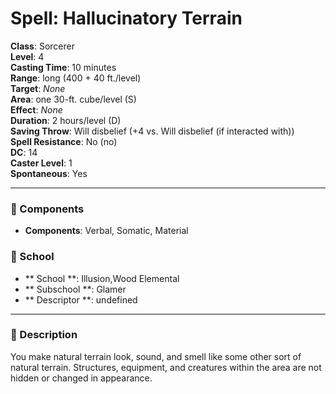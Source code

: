 
# Spell: Hallucinatory Terrain
**Class**: Sorcerer  
**Level**: 4  
**Casting Time**: 10 minutes  
**Range**: long (400 + 40 ft./level)  
**Target**: _None_  
**Area**: one 30-ft. cube/level (S)  
**Effect**: _None_  
**Duration**: 2 hours/level (D)  
**Saving Throw**: Will disbelief (+4 vs. Will disbelief (if interacted with))  
**Spell Resistance**: No (no)  
**DC**: 14  
**Caster Level**: 1  
**Spontaneous**: Yes

---

### 🔮 Components
- **Components**: Verbal, Somatic, Material

### 🏫 School
- ** School **: Illusion,Wood Elemental
- ** Subschool **: Glamer
- ** Descriptor **: undefined
---

### 📜 Description
You make natural terrain look, sound, and smell like some other sort of natural terrain. Structures, equipment, and creatures within the area are not hidden or changed in appearance.
